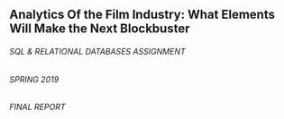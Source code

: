 ## Analytics Of the Film Industry: What Elements Will Make the Next Blockbuster


###### SQL & RELATIONAL DATABASES ASSIGNMENT
###### SPRING 2019
###### FINAL REPORT
